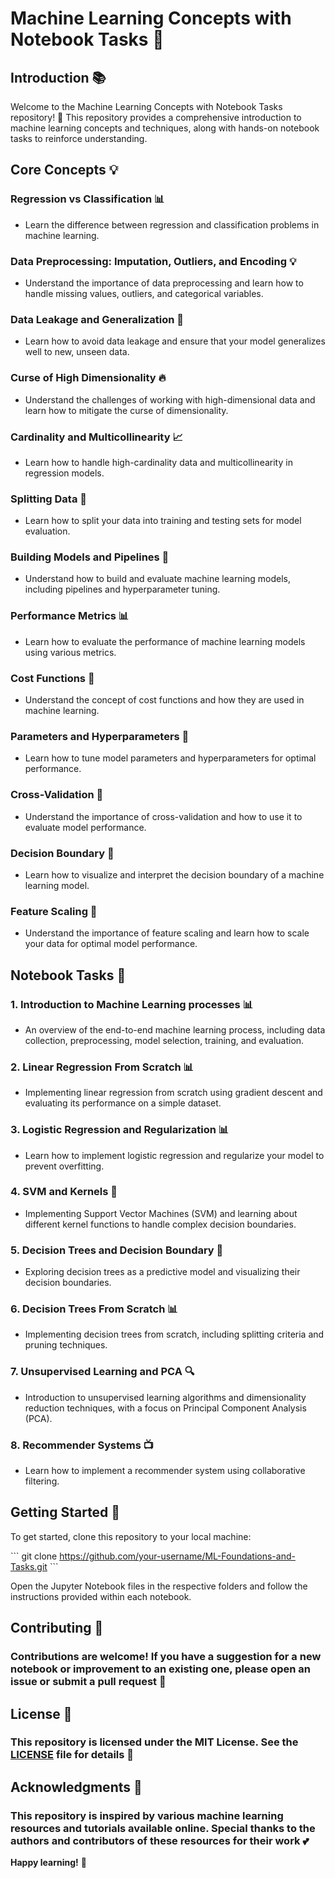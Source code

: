 **Machine Learning Concepts with Notebook Tasks** 🤖
================================================

**Introduction** 📚
---------------

Welcome to the Machine Learning Concepts with Notebook Tasks repository! 🎉 This repository provides a comprehensive introduction to machine learning concepts and techniques, along with hands-on notebook tasks to reinforce understanding.

**Core Concepts** 💡
---------------

### Regression vs Classification 📊

* Learn the difference between regression and classification problems in machine learning.

### Data Preprocessing: Imputation, Outliers, and Encoding 💡

* Understand the importance of data preprocessing and learn how to handle missing values, outliers, and categorical variables.

### Data Leakage and Generalization 🚫

* Learn how to avoid data leakage and ensure that your model generalizes well to new, unseen data.

### Curse of High Dimensionality 🔥

* Understand the challenges of working with high-dimensional data and learn how to mitigate the curse of dimensionality.

### Cardinality and Multicollinearity 📈

* Learn how to handle high-cardinality data and multicollinearity in regression models.

### Splitting Data 💸

* Learn how to split your data into training and testing sets for model evaluation.

### Building Models and Pipelines 🚀

* Understand how to build and evaluate machine learning models, including pipelines and hyperparameter tuning.

### Performance Metrics 📊

* Learn how to evaluate the performance of machine learning models using various metrics.

### Cost Functions 💸

* Understand the concept of cost functions and how they are used in machine learning.

### Parameters and Hyperparameters 🔧

* Learn how to tune model parameters and hyperparameters for optimal performance.

### Cross-Validation 🔁

* Understand the importance of cross-validation and how to use it to evaluate model performance.

### Decision Boundary 📍

* Learn how to visualize and interpret the decision boundary of a machine learning model.

### Feature Scaling 🔧

* Understand the importance of feature scaling and learn how to scale your data for optimal model performance.

**Notebook Tasks** 📝
----------------

### 1. **Introduction to Machine Learning processes** 📊

* An overview of the end-to-end machine learning process, including data collection, preprocessing, model selection, training, and evaluation.

### 2. **Linear Regression From Scratch** 📊

* Implementing linear regression from scratch using gradient descent and evaluating its performance on a simple dataset.

### 3. **Logistic Regression and Regularization** 📊

* Learn how to implement logistic regression and regularize your model to prevent overfitting.

### 4. **SVM and Kernels** 🤖

* Implementing Support Vector Machines (SVM) and learning about different kernel functions to handle complex decision boundaries.

### 5. **Decision Trees and Decision Boundary** 🌳

* Exploring decision trees as a predictive model and visualizing their decision boundaries.

### 6. **Decision Trees From Scratch** 📊

* Implementing decision trees from scratch, including splitting criteria and pruning techniques.

### 7. **Unsupervised Learning and PCA** 🔍

* Introduction to unsupervised learning algorithms and dimensionality reduction techniques, with a focus on Principal Component Analysis (PCA).

### 8. **Recommender Systems** 📺

* Learn how to implement a recommender system using collaborative filtering.

**Getting Started** 🚀
-------------------

To get started, clone this repository to your local machine:

\`\`\`
git clone https://github.com/your-username/ML-Foundations-and-Tasks.git
\`\`\`

Open the Jupyter Notebook files in the respective folders and follow the instructions provided within each notebook.

**Contributing** 🤝
--------------

### Contributions are welcome! If you have a suggestion for a new notebook or improvement to an existing one, please open an issue or submit a pull request 💬

**License** 📝
---------

### This repository is licensed under the MIT License. See the [LICENSE](LICENSE) file for details 📄

**Acknowledgments** 🙏
----------------

### This repository is inspired by various machine learning resources and tutorials available online. Special thanks to the authors and contributors of these resources for their work 💕

**Happy learning!** 🎉
